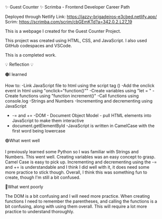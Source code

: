 ✨ Guest Counter ✨ Scrimba - Frontend Developer Career Path

Deployed through Netlify Link: https://jazzy-brigadeiros-e3cbed.netlify.app/  Scrim: https://scrimba.com/scrim/cbGEmKTd?a=342.0.2.L27_19

This is a webpage I created for the Guest Counter Project. 

This project was created using HTML, CSS, and JavaScript. I also used GitHub codespaces and VSCode.

This is a completed work.


💡 Reflection 💡

🟠I learned

How to:
-Link JavaScript file to html using the script tag  (<script src="index.js"></script>)
-Add the onclick event in html using "onclick="function()""
-Create variables using "let =  "
-Create functions using "function increment()"
-Call functions using console.log
-Strings and Numbers
-Incrementing and decrementing using JavaScript 
  - -= and +=
-DOM - Document Object Model - pull HTML elements into JavaScript to make them interactive
  - document.getElementById
-JavaScript is written in CamelCase with the first word being lowercase

🟢What went well

I previously learned some Python so I was familiar with Strings and Numbers. This went well.
Creating variables was an easy concept to grasp.
Camel Case is easy to pick up.
Incrementing and decrementing using the -= and += is understandable and I think I did well with it, it does need some more practice to stick though. 
Overall, I think this was something fun to create, though I'm still a bit confused. 

🔴What went poorly

The DOM is a bit confusing and I will need more practice. 
When creating functions I need to remember the parentheses, and calling the functions is a bit confusing, along with using them overall. This will require a lot more practice to understand thoroughly. 
